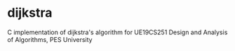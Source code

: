 # dijkstra
C implementation of dijkstra's algorithm for UE19CS251 Design and Analysis of Algorithms, PES University
